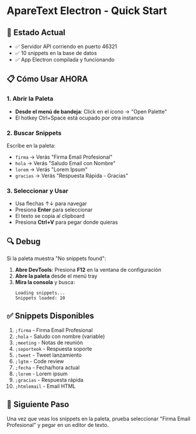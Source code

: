 # ApareText Electron - Quick Start

## 🚀 Estado Actual
- ✅ Servidor API corriendo en puerto 46321
- ✅ 10 snippets en la base de datos
- ✅ App Electron compilada y funcionando

## 📋 Cómo Usar AHORA

### 1. Abrir la Paleta
- **Desde el menú de bandeja**: Click en el icono → "Open Palette"
- El hotkey Ctrl+Space está ocupado por otra instancia

### 2. Buscar Snippets
Escribe en la paleta:
- `firma` → Verás "Firma Email Profesional"
- `hola` → Verás "Saludo Email con Nombre"
- `lorem` → Verás "Lorem Ipsum"
- `gracias` → Verás "Respuesta Rápida - Gracias"

### 3. Seleccionar y Usar
- Usa flechas ↑↓ para navegar
- Presiona **Enter** para seleccionar
- El texto se copia al clipboard
- Presiona **Ctrl+V** para pegar donde quieras

## 🔍 Debug
Si la paleta muestra "No snippets found":

1. **Abre DevTools**: Presiona **F12** en la ventana de configuración
2. **Abre la paleta** desde el menú tray
3. **Mira la consola** y busca:
   ```
   Loading snippets...
   Snippets loaded: 10
   ```

## ✅ Snippets Disponibles

1. `;firma` - Firma Email Profesional
2. `;hola` - Saludo con nombre (variable)
3. `;meeting` - Notas de reunión
4. `;soporteok` - Respuesta soporte
5. `;tweet` - Tweet lanzamiento
6. `;lgtm` - Code review
7. `;fecha` - Fecha/hora actual
8. `;lorem` - Lorem ipsum
9. `;gracias` - Respuesta rápida
10. `;htmlemail` - Email HTML

## 🎯 Siguiente Paso
Una vez que veas los snippets en la paleta, prueba seleccionar "Firma Email Profesional" y pegar en un editor de texto.

